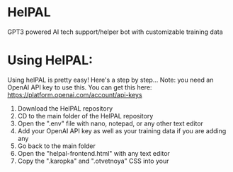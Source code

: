 # HelPAL
GPT3 powered AI tech support/helper bot with customizable training data


# Using HelPAL:
Using helPAL is pretty easy! Here's a step by step...
Note: you need an OpenAI API key to use this. You can get this here: https://platform.openai.com/account/api-keys

1. Download the HelPAL repository
2. CD to the main folder of the HelPAL repository
3. Open the ".env" file with nano, notepad, or any other text editor
4. Add your OpenAI API key as well as your training data if you are adding any
5. Go back to the main folder
6. Open the "helpal-frontend.html" with any text editor
7. Copy the ".karopka" and ".otvetnoya" CSS into your <style> tags in your website
8. Copy everything below the CSS on top of all your webpage elements
9. Go back to the main folder
10. Move the "app.py", ".env", and "icon.png" files into your web server
11. Run chmod +x setup.sh
12. Run "./setup.sh"

  And that's it! Enjoy!

  
  Note: This is licensed under GPLV3, meaning you can modify anything you want in this code, enjoy!
